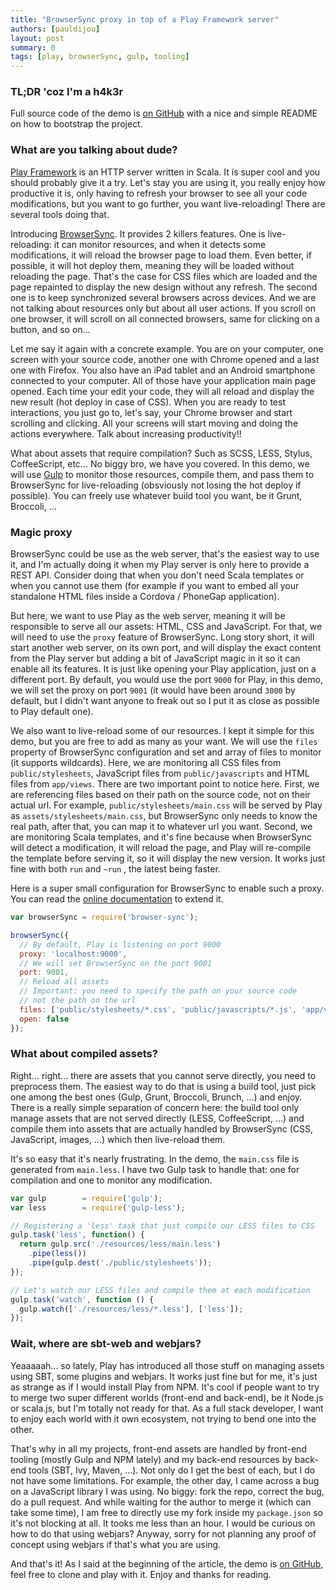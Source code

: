 ```yaml
---
title: "BrowserSync proxy in top of a Play Framework server"
authors: [pauldijou]
layout: post
summary: 0
tags: [play, browserSync, gulp, tooling]
---
```


### TL;DR 'coz I'm a h4k3r

Full source code of the demo is [on GitHub](https://github.com/blogsamples/play-browserSync) with a nice and simple README on how to bootstrap the project.

### What are you talking about dude?

[Play Framework](http://www.playframework.com) is an HTTP server written in Scala. It is super cool and you should probably give it a try. Let's stay you are using it, you really enjoy how productive it is, only having to refresh your browser to see all your code modifications, but you want to go further, you want live-reloading! There are several tools doing that.

Introducing [BrowserSync](http://www.browsersync.io). It provides 2 killers features. One is live-reloading: it can monitor resources, and when it detects some modifications, it will reload the browser page to load them. Even better, if possible, it will hot deploy them, meaning they will be loaded without reloading the page. That's the case for CSS files which are loaded and the page repainted to display the new design without any refresh. The second one is to keep synchronized several browsers across devices. And we are not talking about resources only but about all user actions. If you scroll on one browser, it will scroll on all connected browsers, same for clicking on a button, and so on...

Let me say it again with a concrete example. You are on your computer, one screen with your source code, another one with Chrome opened and a last one with Firefox. You also have an iPad tablet and an Android smartphone connected to your computer. All of those have your application main page opened. Each time your edit your code, they will all reload and display the new result (hot deploy in case of CSS). When you are ready to test interactions, you just go to, let's say, your Chrome browser and start scrolling and clicking. All your screens will start moving and doing the actions everywhere. Talk about increasing productivity!!

What about assets that require compilation? Such as SCSS, LESS, Stylus, CoffeeScript, etc... No biggy bro, we have you covered. In this demo, we will use [Gulp](http://gulpjs.com/) to monitor those resources, compile them, and pass them to BrowserSync for live-reloading (obsviously not losing the hot deploy if possible). You can freely use whatever build tool you want, be it Grunt, Broccoli, ...

### Magic proxy

BrowserSync could be use as the web server, that's the easiest way to use it, and I'm actually doing it when my Play server is only here to provide a REST API. Consider doing that when you don't need Scala templates or when you cannot use them (for example if you want to embed all your standalone HTML files inside a Cordova / PhoneGap application).

But here, we want to use Play as the web server, meaning it will be responsible to serve all our assets: HTML, CSS and JavaScript. For that, we will need to use the `proxy` feature of BrowserSync. Long story short, it will start another web server, on its own port, and will display the exact content from the Play server but adding a bit of JavaScript magic in it so it can enable all its features. It is just like opening your Play application, just on a different port. By default, you would use the port `9000` for Play, in this demo, we will set the proxy on port `9001` (it would have been around `3000` by default, but I didn't want anyone to freak out so I put it as close as possible to Play default one).

We also want to live-reload some of our resources. I kept it simple for this demo, but you are free to add as many as your want. We will use the `files` property of BrowserSync configuration and set and array of files to monitor (it supports wildcards). Here, we are monitoring all CSS files from `public/stylesheets`, JavaScript files from `public/javascripts` and HTML files from  `app/views`. There are two important point to notice here. First, we are referencing files based on their path on the source code, not on their actual url. For example, `public/stylesheets/main.css` will be served by Play as `assets/stylesheets/main.css`, but BrowserSync only needs to know the real path, after that, you can map it to whatever url you want. Second, we are monitoring Scala templates, and it's fine because when BrowserSync will detect a modification, it will reload the page, and Play will re-compile the template before serving it, so it will display the new version. It works just fine with both `run` and `~run` , the latest being faster.

Here is a super small configuration for BrowserSync to enable such a proxy. You can read the [online documentation](http://www.browsersync.io/docs/options/) to extend it.

~~~ javascript
var browserSync = require('browser-sync');

browserSync({
  // By default, Play is listening on port 9000
  proxy: 'localhost:9000',
  // We will set BrowserSync on the port 9001
  port: 9001,
  // Reload all assets
  // Important: you need to specify the path on your source code
  // not the path on the url
  files: ['public/stylesheets/*.css', 'public/javascripts/*.js', 'app/views/*.html'],
  open: false
});
~~~

### What about compiled assets?

Right... right... there are assets that you cannot serve directly, you need to preprocess them. The easiest way to do that is using a build tool, just pick one among the best ones (Gulp, Grunt, Broccoli, Brunch, ...) and enjoy. There is a really simple separation of concern here: the build tool only manage assets that are not served directly (LESS, CoffeeScript, ...) and compile them into assets that are actually handled by BrowserSync (CSS, JavaScript, images, ...) which then live-reload them.

It's so easy that it's nearly frustrating. In the demo, the `main.css` file is generated from `main.less`. I have two Gulp task to handle that: one for compilation and one to monitor any modification.

~~~ javascript
var gulp        = require('gulp');
var less        = require('gulp-less');

// Registering a 'less' task that just compile our LESS files to CSS
gulp.task('less', function() {
  return gulp.src('./resources/less/main.less')
    .pipe(less())
    .pipe(gulp.dest('./public/stylesheets'));
});

// Let's watch our LESS files and compile them at each modification
gulp.task('watch', function () {
  gulp.watch(['./resources/less/*.less'], ['less']);
});
~~~

### Wait, where are sbt-web and webjars?

Yeaaaaah... so lately, Play has introduced all those stuff on managing assets using SBT, some plugins and webjars. It works just fine but for me, it's just as strange as if I would install Play from NPM. It's cool if people want to try to merge two super different worlds (front-end and back-end), be it Node.js or scala.js, but I'm totally not ready for that. As a full stack developer, I want to enjoy each world with it own ecosystem, not trying to bend one into the other.

That's why in all my projects, front-end assets are handled by front-end tooling (mostly Gulp and NPM lately) and my back-end resources by back-end tools (SBT, Ivy, Maven, ...). Not only do I get the best of each, but I do not have some limitations. For example, the other day, I came across a bug on a JavaScript library I was using. No biggy: fork the repo, correct the bug, do a pull request. And while waiting for the author to merge it (which can take some time), I am free to directly use my fork inside my `package.json` so it's not blocking at all. It tooks me less than an hour. I would be curious on how to do that using webjars? Anyway, sorry for not planning any proof of concept using webjars if that's what you are using.

And that's it! As I said at the beginning of the article, the demo is [on GitHub](https://github.com/blogsamples/play-browserSync), feel free to clone and play with it. Enjoy and thanks for reading.
